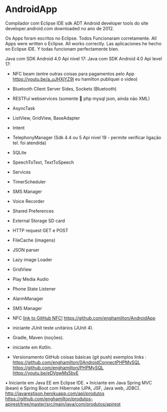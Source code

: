 # AndroidApp

Compilador com Eclipse IDE sdk ADT Android developer tools do site developer.android.com downloaded no ano de 2012.

Os Apps foram escritos no Eclipse. Todos Funcionaram corretamente.
All Apps were written o Eclipse. All works correctly.
Las aplicaciones he hecho en Eclipse IDE. Y todas funcionam perfectamente bien.

Java com SDK Android 4.0 Api nível 17:
Java com SDK Android 4.0 Api level 17:
- NFC beam (entre outras coisas para pagamentos pelo App https://youtu.be/a_uJHXjYZ9I eu hamilton publiquei o video)
- Bluetooth Client Server Sides, Sockets (Bluetooth)
- RESTFul webservices (somente 🐘 php mysql json, ainda não XML)
- AsyncTask
- ListView, GridView, BaseAdapter
- Intent
- TelephonyManager (Sdk 4.4 ou 5 Api nível 19 - permite verificar ligação tel. foi atendida)
- SQLite
- SpeechToText, TextToSpeech
- Services
- TimerScheduler
- SMS Manager
- Voice Recorder
- Shared Preferences
- External Storage SD card
- HTTP request GET e POST
- FileCache (imagens)
- JSON parser
- Lazy image Loader
- GridView
- Play Media Audio
- Phone State Listener
- AlarmManager
- SMS Manager
- NFC  [link to GitHub NFC!](https://github.com/enghamilton/AndroidApp/tree/master/0NFCdemo)
https://github.com/enghamilton/AndroidApp

- iniciante JUnit teste unitários (JUnit 4).
- Gradle, Maven (noções).
- iniciante em Kotlin.
- Versionamento GitHub coisas básicas (git push) exemplos links :
https://github.com/enghamilton/0AndroidConnectPHPMySQL
https://github.com/enghamilton/PHPMySQL
https://youtu.be/eDVgwMs5bvE

• Iniciante em Java EE em Eclipse IDE.
• Iniciante em Java Spring MVC (bean) e Spring Boot com Hibernate (JPA, JSF, Java web, JDBC).
http://javarestjson.herokuapp.com/api/produtos
https://github.com/enghamilton/produtos-apirest/tree/master/src/main/java/com/produtos/apirest
